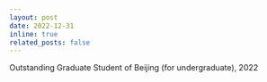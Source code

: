 ```yaml
---
layout: post
date: 2022-12-31
inline: true
related_posts: false
---
```


Outstanding Graduate Student of Beijing (for undergraduate), 2022